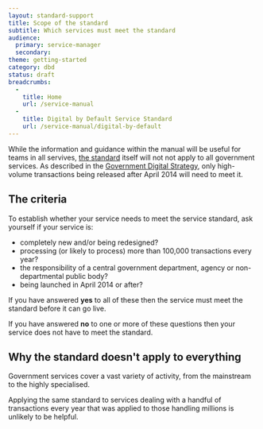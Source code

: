 ```yaml
---
layout: standard-support
title: Scope of the standard
subtitle: Which services must meet the standard
audience:
  primary: service-manager
  secondary:
theme: getting-started
category: dbd
status: draft
breadcrumbs:
  -
    title: Home
    url: /service-manual
  -
    title: Digital by Default Service Standard
    url: /service-manual/digital-by-default
---
```


While the information and guidance within the manual will be useful for teams in all servives, [the standard](/service-manual/digital-by-default) itself will not not apply to all government services. As described in the [Government Digital Strategy](http://publications.cabinetoffice.gov.uk/digital/), only high-volume transactions being released after April 2014 will need to meet it.

## The criteria

To establish whether your service needs to meet the service standard, ask yourself if your service is:

* completely new and/or being redesigned?
* processing (or likely to process) more than 100,000 transactions every year?
* the responsibility of a central government department, agency or non-departmental public body?
* being launched in April 2014 or after?

If you have answered **yes** to all of these then the service must meet the standard before it can go live.

If you have answered **no** to one or more of these questions then your service does not have to meet the standard.

## Why the standard doesn't apply to everything
Government services cover a vast variety of activity, from the mainstream to the highly specialised. 

Applying the same standard to services dealing with a handful of transactions every year that was applied to those handling millions is unlikely to be helpful. 